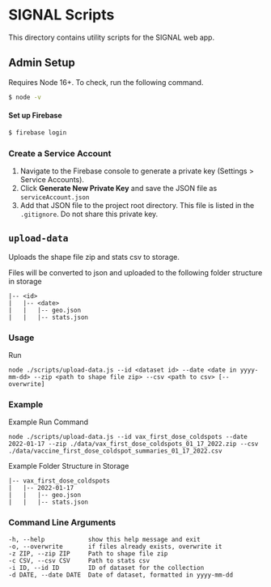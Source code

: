 # SIGNAL Scripts

This directory contains utility scripts for the SIGNAL web app.

## Admin Setup

Requires Node 16+. To check, run the following command.
```bash
$ node -v
```


#### Set up Firebase
```bash
$ firebase login
```

### Create a Service Account
1. Navigate to the Firebase console to generate a private key (Settings > Service Accounts).
2. Click **Generate New Private Key** and save the JSON file as `serviceAccount.json`
3. Add that JSON file to the project root directory. This file is listed in the `.gitignore`. Do not share this private key.

## `upload-data`

Uploads the shape file zip and stats csv to storage.

Files will be converted to json and uploaded to the following folder structure in storage
```
|-- <id>
|   |-- <date>
|   |   |-- geo.json
|   |   |-- stats.json
```

### Usage

Run

`node ./scripts/upload-data.js --id <dataset id> --date <date in yyyy-mm-dd> --zip <path to shape file zip> --csv <path to csv> [--overwrite]`

### Example

Example Run Command

`node ./scripts/upload-data.js --id vax_first_dose_coldspots --date 2022-01-17 --zip ./data/vax_first_dose_coldspots_01_17_2022.zip --csv ./data/vaccine_first_dose_coldspot_summaries_01_17_2022.csv`

Example Folder Structure in Storage

```
|-- vax_first_dose_coldspots
|   |-- 2022-01-17
|   |   |-- geo.json
|   |   |-- stats.json
```

### Command Line Arguments
```
-h, --help            show this help message and exit
-o, --overwrite       if files already exists, overwrite it
-z ZIP, --zip ZIP     Path to shape file zip
-c CSV, --csv CSV     Path to stats csv
-i ID, --id ID        ID of dataset for the collection
-d DATE, --date DATE  Date of dataset, formatted in yyyy-mm-dd
```
